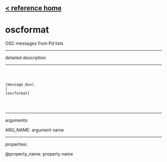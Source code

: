[< reference home](ceammc_lib.html)
---

# oscformat


OSC messages from Pd lists

---

detailed description
<br>


---


```



[message_box(                                 
|
[oscformat]


            
```

---
arguments:

ARG_NAME: argument name<br>

---
properties:

@property_name: property name<br>

